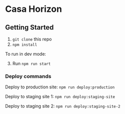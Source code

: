 # Casa Horizon

## Getting Started

1. `git clone` this repo
2. `npm install`

To run in dev mode:

3. Run `npm run start`

### Deploy commands

Deploy to production site:
`npm run deploy:production`

Deploy to staging site 1:
`npm run deploy:staging-site`

Deploy to staging site 2:
`npm run deploy:staging-site-2`
